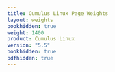 ```yaml
---
title: Cumulus Linux Page Weights
layout: weights
bookhidden: true
weight: 1400
product: Cumulus Linux
version: "5.5"
bookhidden: true
pdfhidden: true
---
```

